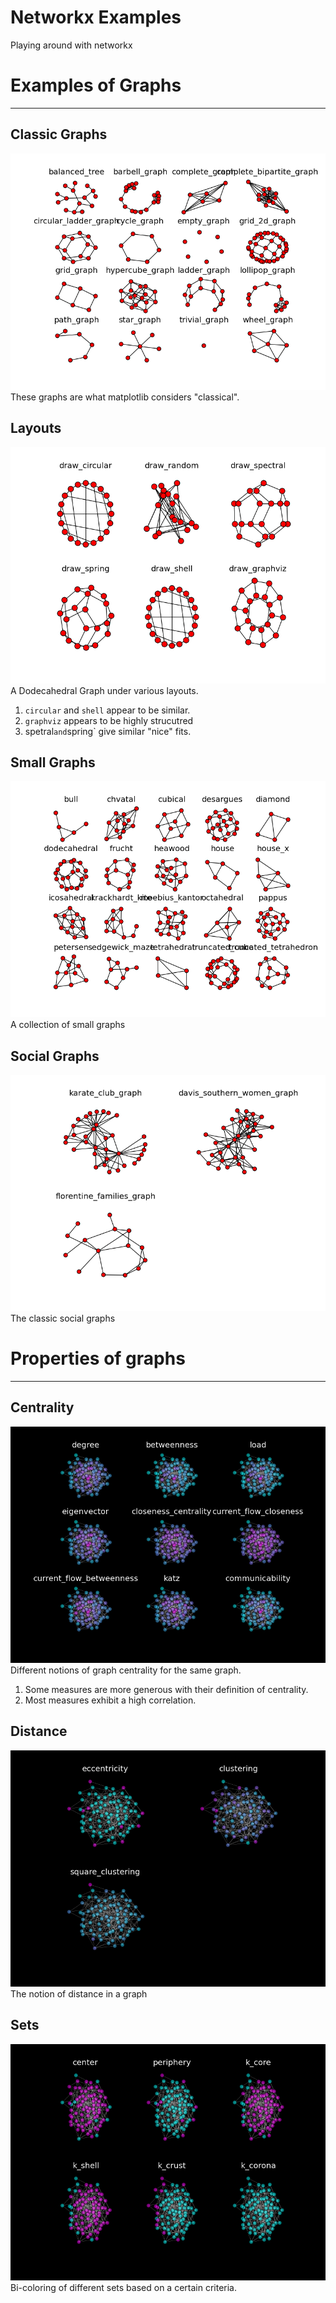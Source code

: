 # Networkx Examples
Playing around with networkx

# Examples of Graphs
--------------------

## Classic Graphs
![Classic Graphs](graphs/classic.png)
These graphs are what matplotlib considers "classical".

## Layouts
![Layouts](graphs/layouts.png)
A Dodecahedral Graph under various layouts.
1. `circular` and `shell` appear to be similar.
2. `graphviz` appears to be highly strucutred
3. spetral` and `spring` give similar "nice" fits.

## Small Graphs
![Small](graphs/small.png)
A collection of small graphs

## Social Graphs
![Social](graphs/social.png)
The classic social graphs

# Properties of graphs
----------------------

## Centrality
![Centrality](graphs/centrality.png)
Different notions of graph centrality for the same graph.
1. Some measures are more generous with their definition of centrality.
2. Most measures exhibit a high correlation.

## Distance
![Distance](graphs/distance.png)
The notion of distance in a graph

## Sets
![Sets](graphs/sets.png)
Bi-coloring of different sets based on a certain criteria.
